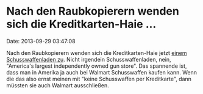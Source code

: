Nach den Raubkopierern wenden sich die Kreditkarten-Haie \...
=============================================================

Date: 2013-09-29 03:47:08

Nach den Raubkopierern wenden sich die Kreditkarten-Haie jetzt [einem
Schusswaffenladen
zu](http://www.storyleak.com/credit-card-company-cuts-ties-countrys-largest-gun-shop-gun-sales/).
Nicht irgendein Schusswaffenladen, nein, \"America\'s largest
independently owned gun store\". Das spannende ist, dass man in Amerika
ja auch bei Walmart Schusswaffen kaufen kann. Wenn die das also ernst
meinen mit \"keine Schusswaffen per Kreditkarte\", dann müssten sie auch
Walmart ausschließen.
